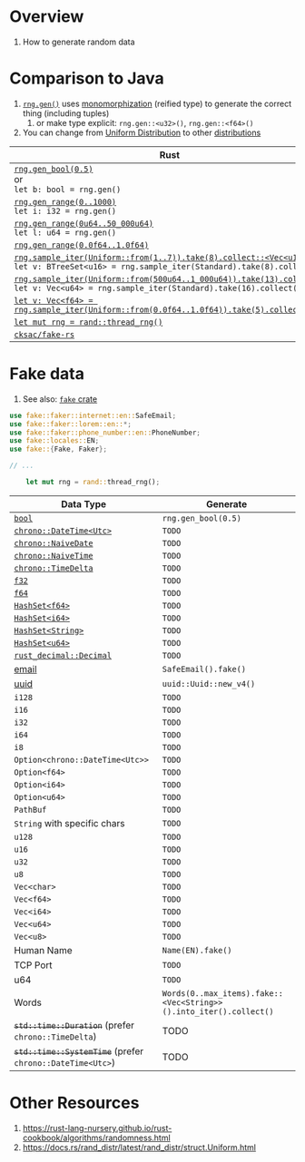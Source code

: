 # Overview
1. How to generate random data


# Comparison to Java
1. [`rng.gen()`](https://docs.rs/rand/latest/rand/trait.Rng.html#method.gen) uses [monomorphization](https://rustc-dev-guide.rust-lang.org/backend/monomorph.html) (reified type) to generate the correct thing (including tuples)
    1. or make type explicit: `rng.gen::<u32>()`, `rng.gen::<f64>()`
1. You can change from [Uniform Distribution](https://en.wikipedia.org/wiki/Continuous_uniform_distribution) to other [distributions](https://docs.rs/rand_distr/latest/rand_distr/index.html)

|Rust|Java|
|---|---|
|[`rng.gen_bool(0.5)`](https://docs.rs/rand/latest/rand/trait.Rng.html#method.gen_bool)<br>or<br>`let b: bool = rng.gen()`|[`nextBoolean()`](https://docs.oracle.com/en%2Fjava%2Fjavase%2F21%2Fdocs%2Fapi%2F%2F/java.base/java/util/Random.html#nextBoolean())|
|[`rng.gen_range(0..1000)`](https://docs.rs/rand/latest/rand/trait.Rng.html#method.gen_range)<br>`let i: i32 = rng.gen()`|[`nextInt(...)`](https://docs.oracle.com/en%2Fjava%2Fjavase%2F21%2Fdocs%2Fapi%2F%2F/java.base/java/util/concurrent/ThreadLocalRandom.html#nextInt(int,int))|
|[`rng.gen_range(0u64..50_000u64)`](https://docs.rs/rand/latest/rand/trait.Rng.html#method.gen_range)<br>`let l: u64 = rng.gen()`|[`nextLong(...)`](https://docs.oracle.com/en%2Fjava%2Fjavase%2F21%2Fdocs%2Fapi%2F%2F/java.base/java/util/concurrent/ThreadLocalRandom.html#nextLong(long,long))|
|[`rng.gen_range(0.0f64..1.0f64)`](https://docs.rs/rand/latest/rand/trait.Rng.html#method.gen_range)|[`nextDouble()`](https://docs.oracle.com/en%2Fjava%2Fjavase%2F21%2Fdocs%2Fapi%2F%2F/java.base/java/util/concurrent/ThreadLocalRandom.html#nextDouble(double,double))|
|[`rng.sample_iter(Uniform::from(1..7)).take(8).collect::<Vec<u16>>()`](https://rust-random.github.io/rand/rand/trait.Rng.html#method.sample_iter)<br>`let v: BTreeSet<u16> = rng.sample_iter(Standard).take(8).collect();`|[`ints()`](https://docs.oracle.com/en%2Fjava%2Fjavase%2F21%2Fdocs%2Fapi%2F%2F/java.base/java/util/concurrent/ThreadLocalRandom.html#ints(int,int))|
|[`rng.sample_iter(Uniform::from(500u64..1_000u64)).take(13).collect()`](https://rust-random.github.io/rand/rand/trait.Rng.html#method.sample_iter)<br>`let v: Vec<u64> = rng.sample_iter(Standard).take(16).collect();`|[`longs()`](https://docs.oracle.com/en%2Fjava%2Fjavase%2F21%2Fdocs%2Fapi%2F%2F/java.base/java/util/concurrent/ThreadLocalRandom.html#longs(long,long))|
|[`let v: Vec<f64> = rng.sample_iter(Uniform::from(0.0f64..1.0f64)).take(5).collect()`](https://rust-random.github.io/rand/rand/trait.Rng.html#method.sample_iter)|[`doubles()`](https://docs.oracle.com/en%2Fjava%2Fjavase%2F21%2Fdocs%2Fapi%2F%2F/java.base/java/util/concurrent/ThreadLocalRandom.html#doubles(double,double))|
|[`let mut rng = rand::thread_rng()`](https://docs.rs/rand/latest/rand/fn.thread_rng.html)|[`ThreadLocalRandom.current()`](https://docs.oracle.com/en%2Fjava%2Fjavase%2F21%2Fdocs%2Fapi%2F%2F/java.base/java/util/concurrent/ThreadLocalRandom.html#current())|
|[`cksac/fake-rs`](https://crates.io/crates/fake)|[`DiUS/Faker`](https://github.com/DiUS/java-faker)|


# Fake data
1. See also: [`fake` crate](https://crates.io/crates/fake)
```rust
use fake::faker::internet::en::SafeEmail;
use fake::faker::lorem::en::*;
use fake::faker::phone_number::en::PhoneNumber;
use fake::locales::EN;
use fake::{Fake, Faker};

// ...

    let mut rng = rand::thread_rng();
```

|Data Type|Generate|
|---|---|
|[`bool`](https://doc.rust-lang.org/std/primitive.bool.html)|`rng.gen_bool(0.5)`|
|[`chrono::DateTime<Utc>`](TODO)|`TODO`|
|[`chrono::NaiveDate`](TODO)|`TODO`|
|[`chrono::NaiveTime`](TODO)|`TODO`|
|[`chrono::TimeDelta`](TODO)|`TODO`|
|[`f32`](TODO)|`TODO`|
|[`f64`](TODO)|`TODO`|
|[`HashSet<f64>`](TODO)|`TODO`|
|[`HashSet<i64>`](TODO)|`TODO`|
|[`HashSet<String>`](TODO)|`TODO`|
|[`HashSet<u64>`](TODO)|`TODO`|
|[`rust_decimal::Decimal`](TODO)|`TODO`|
|[email](https://en.wikipedia.org/wiki/Email_address)|`SafeEmail().fake()`|
|[uuid](https://docs.rs/uuid/latest/uuid/)|`uuid::Uuid::new_v4()`|
|`i128`|`TODO`|
|`i16`|`TODO`|
|`i32`|`TODO`|
|`i64`|`TODO`|
|`i8`|`TODO`|
|`Option<chrono::DateTime<Utc>>`|`TODO`|
|`Option<f64>`|`TODO`|
|`Option<i64>`|`TODO`|
|`Option<u64>`|`TODO`|
|`PathBuf`|`TODO`|
|`String` with specific chars|`TODO`|
|`u128`|`TODO`|
|`u16`|`TODO`|
|`u32`|`TODO`|
|`u8`|`TODO`|
|`Vec<char>`|`TODO`|
|`Vec<f64>`|`TODO`|
|`Vec<i64>`|`TODO`|
|`Vec<u64>`|`TODO`|
|`Vec<u8>`|`TODO`|
|Human Name|`Name(EN).fake()`|
|TCP Port|`TODO`|
|u64|`TODO`|
|Words|`Words(0..max_items).fake::<Vec<String>>().into_iter().collect()`|
|~~`std::time::Duration`~~ (prefer `chrono::TimeDelta`)|TODO|
|~~`std::time::SystemTime`~~ (prefer `chrono::DateTime<Utc>`)|TODO|


# Other Resources
1. https://rust-lang-nursery.github.io/rust-cookbook/algorithms/randomness.html
1. https://docs.rs/rand_distr/latest/rand_distr/struct.Uniform.html